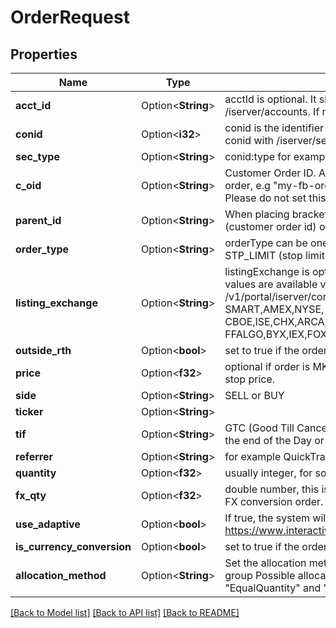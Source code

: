 # OrderRequest

## Properties

Name | Type | Description | Notes
------------ | ------------- | ------------- | -------------
**acct_id** | Option<**String**> | acctId is optional. It should be one of the accounts returned by /iserver/accounts. If not passed, the first one in the list is selected.  | [optional]
**conid** | Option<**i32**> | conid is the identifier of the security you want to trade, you can find the conid with /iserver/secdef/search.  | [optional]
**sec_type** | Option<**String**> | conid:type for example 265598:STK | [optional]
**c_oid** | Option<**String**> | Customer Order ID. An arbitraty string that can be used to identify the order, e.g \"my-fb-order\". The value must be unique for a 24h span. Please do not set this value for child orders when placing a bracket order.  | [optional]
**parent_id** | Option<**String**> | When placing bracket orders, the child parentId must be equal to the cOId (customer order id) of the parent.  | [optional]
**order_type** | Option<**String**> | orderType can be one of MKT (Market), LMT (Limit), STP (Stop) or STP_LIMIT (stop limit)  | [optional]
**listing_exchange** | Option<**String**> | listingExchange is optional. By default we use \"SMART\" routing. Possible values are available via this end point: /v1/portal/iserver/contract/{{conid}}/info, see valid_exchange: e.g: SMART,AMEX,NYSE, CBOE,ISE,CHX,ARCA,ISLAND,DRCTEDGE,BEX,BATS,EDGEA,CSFBALGO,JE FFALGO,BYX,IEX,FOXRIVER,TPLUS1,NYSENAT,PSX  | [optional]
**outside_rth** | Option<**bool**> | set to true if the order can be executed outside regular trading hours.  | [optional]
**price** | Option<**f32**> | optional if order is MKT, for LMT, this is the limit price. For STP this is the stop price.  | [optional]
**side** | Option<**String**> | SELL or BUY | [optional]
**ticker** | Option<**String**> |  | [optional]
**tif** | Option<**String**> | GTC (Good Till Cancel) or DAY. DAY orders are automatically cancelled at the end of the Day or Trading hours.  | [optional]
**referrer** | Option<**String**> | for example QuickTrade | [optional]
**quantity** | Option<**f32**> | usually integer, for some special cases can be float numbers | [optional]
**fx_qty** | Option<**f32**> | double number, this is the cash quantity field which can only be used for FX conversion order.  | [optional]
**use_adaptive** | Option<**bool**> | If true, the system will use the Adaptive Algo to submit the order https://www.interactivebrokers.com/en/index.php?f=19091  | [optional]
**is_currency_conversion** | Option<**bool**> | set to true if the order is a FX conversion order  | [optional]
**allocation_method** | Option<**String**> | Set the allocation method when placing an order using an FA account for a group Possible allocation methods are \"NetLiquidity\", \"AvailableEquity\", \"EqualQuantity\" and \"PctChange\".  | [optional]

[[Back to Model list]](../README.md#documentation-for-models) [[Back to API list]](../README.md#documentation-for-api-endpoints) [[Back to README]](../README.md)


